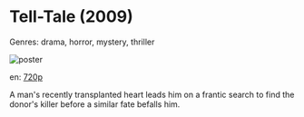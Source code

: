 # Tell-Tale (2009)

Genres: drama, horror, mystery, thriller

![poster](http://image.tmdb.org/t/p/w500/1Qf3mRkhkVCtgj6AAdcqreAIOjK.jpg)

en:
  [720p](magnet:?xt=urn:btih:CFF5BAC0ABF1ED95893E1D0F25EE25933DD36854&tr=udp://glotorrents.pw:6969/announce&tr=udp://tracker.opentrackr.org:1337/announce&tr=udp://torrent.gresille.org:80/announce&tr=udp://tracker.openbittorrent.com:80&tr=udp://tracker.coppersurfer.tk:6969&tr=udp://tracker.leechers-paradise.org:6969&tr=udp://p4p.arenabg.ch:1337&tr=udp://tracker.internetwarriors.net:1337)
  


A man's recently transplanted heart leads him on a frantic search to find the donor's killer before a similar fate befalls him.